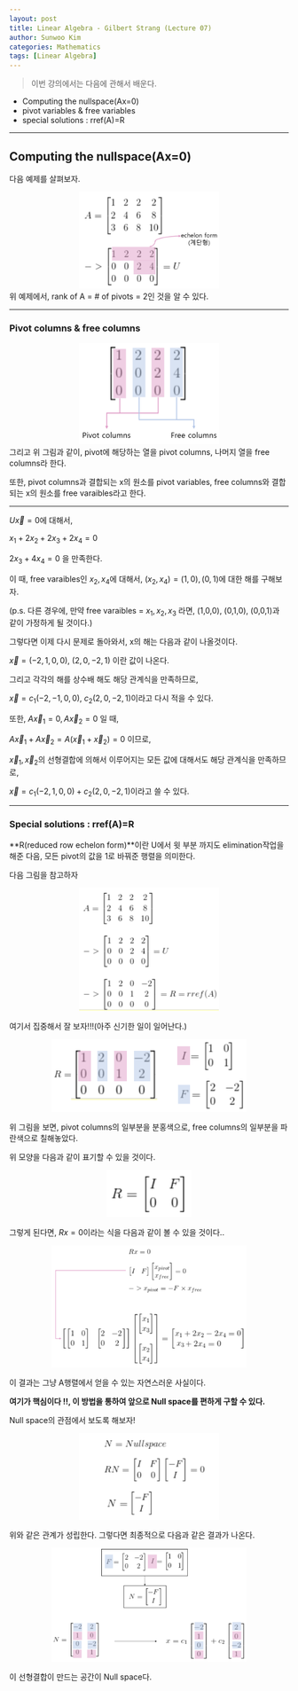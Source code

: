```yaml
---
layout: post
title: Linear Algebra - Gilbert Strang (Lecture 07)
author: Sunwoo Kim
categories: Mathematics
tags: [Linear Algebra]
---
```

>이번 강의에서는 다음에 관해서 배운다.
- Computing the nullspace(Ax=0)
- pivot variables & free variables
- special solutions : rref(A)=R

---
## Computing the nullspace(Ax=0)
다음 예제를 살펴보자.
<center><img src="/public/img/2019-07-07-linear algebra-lecture07/img1.png" width="50%"></center>
위 예제에서, rank of A = # of pivots = 2인 것을 알 수 있다.

---
### Pivot columns & free columns
<center><img src="/public/img/2019-07-07-linear algebra-lecture07/img2.png" width="50%"></center>
그리고 위 그림과 같이, pivot에 해당하는 열을 pivot columns, 나머지 열을 free columns라 한다.

또한, pivot columns과 결합되는 x의 원소를 pivot variables, free columns와 결합되는 
x의 원소를 free varaibles라고 한다.

---
$U\vec{x} = 0$에 대해서,

$x_1 + 2x_2 + 2x_3 + 2x_4 = 0$

$2x_3 + 4x_4 = 0$ 을 만족한다.

이 때, free varaibles인 $x_2, x_4$에 대해서, $(x_2,x_4)=(1,0),(0,1)$에 대한 해를 구해보자.

(p.s. 다른 경우에, 만약 free varaibles = $x_1,x_2,x_3$ 라면, (1,0,0), (0,1,0), (0,0,1)과 같이 가정하게 될 것이다.)

그렇다면 이제 다시 문제로 돌아와서, x의 해는 다음과 같이 나올것이다.

$\vec{x} = (-2,1,0,0),\ (2,0,-2,1)$ 이란 값이 나온다.

그리고 각각의 해를 상수배 해도 해당 관계식을 만족하므로,

$\vec{x} = c_1(-2,-1,0,0),\ c_2(2,0,-2,1)$이라고 다시 적을 수 있다.

또한, $A\vec{x}_1=0, A\vec{x}_2=0$ 일 때,

$A\vec{x}_1 + A\vec{x}_2 = A(\vec{x}_1+\vec{x}_2) = 0$ 이므로,

$\vec{x}_1, \vec{x}_2$의 선형결합에 의해서 이루어지는 모든 값에 대해서도 해당 관계식을 만족하므로,

$\vec{x} = c_1(-2,1,0,0) + c_2(2,0,-2,1)$이라고 쓸 수 있다.

---
### Special solutions : rref(A)=R
**R(reduced row echelon form)**이란 U에서 윗 부분 까지도 elimination작업을 해준 다음, 
모든 pivot의 값을 1로 바꿔준 행렬을 의미한다.

다음 그림을 참고하자
<center><img src="/public/img/2019-07-07-linear algebra-lecture07/img3.png" width="50%"></center>

여기서 집중해서 잘 보자!!!(아주 신기한 일이 일어난다.)

<center><img src="/public/img/2019-07-07-linear algebra-lecture07/img4.png" width="70%"></center>

위 그림을 보면, pivot columns의 일부분을 분홍색으로, free columns의 일부분을 파란색으로 칠해놓았다.

위 모양을 다음과 같이 표기할 수 있을 것이다.
<center><img src="/public/img/2019-07-07-linear algebra-lecture07/img5.png" width="30%"></center>

그렇게 된다면, $Rx=0$이라는 식을 다음과 같이 볼 수 있을 것이다..
<center><img src="/public/img/2019-07-07-linear algebra-lecture07/img6.png" width="70%"></center>

이 결과는 그냥 A행렬에서 얻을 수 있는 자연스러운 사실이다. 

**여기가 핵심이다 !!,  이 방법을 통하여 앞으로 Null space를 편하게 구할 수 있다.**

Null space의 관점에서 보도록 해보자!
<center><img src="/public/img/2019-07-07-linear algebra-lecture07/img7.png" width="50%"></center>

위와 같은 관계가 성립한다. 그렇다면 최종적으로 다음과 같은 결과가 나온다.
<center><img src="/public/img/2019-07-07-linear algebra-lecture07/img8.png" width="70%"></center>

이 선형결합이 만드는 공간이 Null space다.








